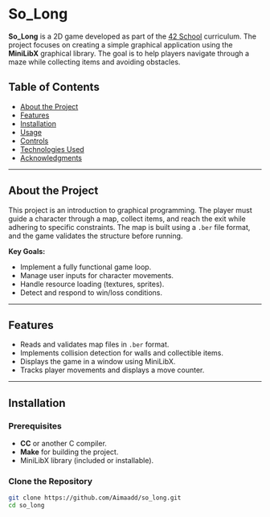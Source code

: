 # So_Long

**So_Long** is a 2D game developed as part of the [42 School](https://www.42.fr/) curriculum. 
The project focuses on creating a simple graphical application using the **MiniLibX** graphical library. 
The goal is to help players navigate through a maze while collecting items and avoiding obstacles.

## Table of Contents
- [About the Project](#about-the-project)
- [Features](#features)
- [Installation](#installation)
- [Usage](#usage)
- [Controls](#controls)
- [Technologies Used](#technologies-used)
- [Acknowledgments](#acknowledgments)

---

## About the Project

This project is an introduction to graphical programming. The player must guide a character through a map, 
collect items, and reach the exit while adhering to specific constraints. The map is built using a `.ber` file format, 
and the game validates the structure before running.

**Key Goals:**
- Implement a fully functional game loop.
- Manage user inputs for character movements.
- Handle resource loading (textures, sprites).
- Detect and respond to win/loss conditions.

---

## Features

- Reads and validates map files in `.ber` format.
- Implements collision detection for walls and collectible items.
- Displays the game in a window using MiniLibX.
- Tracks player movements and displays a move counter.

---

## Installation

### Prerequisites
- **CC** or another C compiler.
- **Make** for building the project.
- MiniLibX library (included or installable).

### Clone the Repository
```bash
git clone https://github.com/Aimaadd/so_long.git
cd so_long
